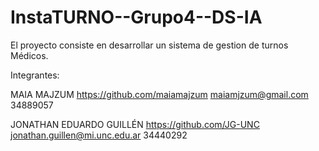 # InstaTURNO--Grupo4--DS-IA
El proyecto consiste en desarrollar un sistema de gestion de turnos Médicos.

Integrantes:

MAIA MAJZUM
https://github.com/maiamajzum
maiamjzum@gmail.com
34889057


JONATHAN EDUARDO GUILLÉN 
https://github.com/JG-UNC
jonathan.guillen@mi.unc.edu.ar
34440292
